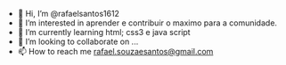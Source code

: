 - 👋 Hi, I’m @rafaelsantos1612
- 👀 I’m interested in  aprender e contribuir o maximo para a comunidade. 
- 🌱 I’m currently learning html; css3  e java script 
- 💞️ I’m looking to collaborate on ...
- 📫 How to reach me  rafael.souzaesantos@gmail.com

<!---
rafaelsantos1612/rafaelsantos1612 is a ✨ special ✨ repository because its `README.md` (this file) appears on your GitHub profile.
You can click the Preview link to take a look at your changes.
--->
